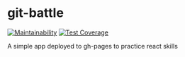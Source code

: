 # git-battle

[![Maintainability](https://api.codeclimate.com/v1/badges/1180709305d1a6251f2b/maintainability)](https://codeclimate.com/github/davidggevorgyan/git-battle/maintainability)
[![Test Coverage](https://api.codeclimate.com/v1/badges/1180709305d1a6251f2b/test_coverage)](https://codeclimate.com/github/davidggevorgyan/git-battle/test_coverage)

A simple app deployed to gh-pages to practice react skills
